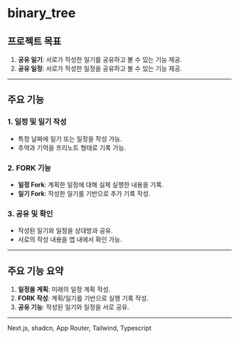 # binary_tree

## 프로젝트 목표
1. **공유 일기**: 서로가 작성한 일기를 공유하고 볼 수 있는 기능 제공.
2. **공유 일정**: 서로가 작성한 일정을 공유하고 볼 수 있는 기능 제공.

---

## 주요 기능

### 1. **일정 및 일기 작성**
- 특정 날짜에 일기 또는 일정을 작성 가능.
- 추억과 기억을 프리노트 형태로 기록 가능.

### 2. **FORK 기능**
- **일정 Fork**: 계획한 일정에 대해 실제 실행한 내용을 기록.
- **일기 Fork**: 작성한 일기를 기반으로 추가 기록 작성.

### 3. **공유 및 확인**
- 작성된 일기와 일정을 상대방과 공유.
- 서로의 작성 내용을 앱 내에서 확인 가능.

---

## 주요 기능 요약
1. **일정을 계획**: 미래의 일정 계획 작성.
2. **FORK 작성**: 계획/일기를 기반으로 실행 기록 작성.
3. **공유 기능**: 작성된 일기와 일정을 서로 공유.

---

Next.js, shadcn, App Router, Tailwind, Typescript
